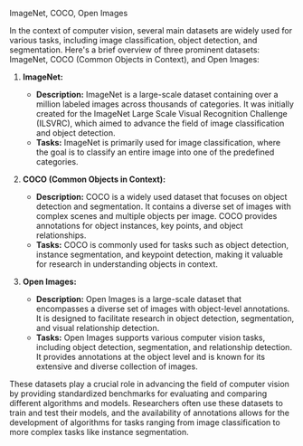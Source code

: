ImageNet, COCO, Open Images

In the context of computer vision, several main datasets are widely used for various tasks, including image classification, object detection, and segmentation. Here's a brief overview of three prominent datasets: ImageNet, COCO (Common Objects in Context), and Open Images:

1. **ImageNet:**
    
    - **Description:** ImageNet is a large-scale dataset containing over a million labeled images across thousands of categories. It was initially created for the ImageNet Large Scale Visual Recognition Challenge (ILSVRC), which aimed to advance the field of image classification and object detection.
    - **Tasks:** ImageNet is primarily used for image classification, where the goal is to classify an entire image into one of the predefined categories.
2. **COCO (Common Objects in Context):**
    
    - **Description:** COCO is a widely used dataset that focuses on object detection and segmentation. It contains a diverse set of images with complex scenes and multiple objects per image. COCO provides annotations for object instances, key points, and object relationships.
    - **Tasks:** COCO is commonly used for tasks such as object detection, instance segmentation, and keypoint detection, making it valuable for research in understanding objects in context.
3. **Open Images:**
    
    - **Description:** Open Images is a large-scale dataset that encompasses a diverse set of images with object-level annotations. It is designed to facilitate research in object detection, segmentation, and visual relationship detection.
    - **Tasks:** Open Images supports various computer vision tasks, including object detection, segmentation, and relationship detection. It provides annotations at the object level and is known for its extensive and diverse collection of images.

These datasets play a crucial role in advancing the field of computer vision by providing standardized benchmarks for evaluating and comparing different algorithms and models. Researchers often use these datasets to train and test their models, and the availability of annotations allows for the development of algorithms for tasks ranging from image classification to more complex tasks like instance segmentation.